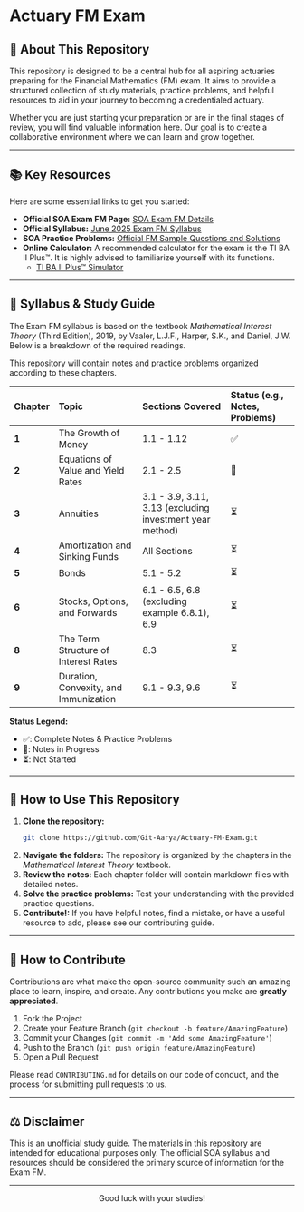 # Actuary FM Exam

## 🎯 About This Repository

This repository is designed to be a central hub for all aspiring actuaries preparing for the Financial Mathematics (FM) exam. It aims to provide a structured collection of study materials, practice problems, and helpful resources to aid in your journey to becoming a credentialed actuary.

Whether you are just starting your preparation or are in the final stages of review, you will find valuable information here. Our goal is to create a collaborative environment where we can learn and grow together.

---

## 📚 Key Resources

Here are some essential links to get you started:

* **Official SOA Exam FM Page:** [SOA Exam FM Details](https://www.soa.org/education/exam-req/edu-exam-fm-detail/)
* **Official Syllabus:** [June 2025 Exam FM Syllabus](https://www.soa.org/498de0/globalassets/assets/files/edu/2025/spring/syllabi/2025-06-exam-fm-syllabus.pdf)
* **SOA Practice Problems:** [Official FM Sample Questions and Solutions](https://www.soa.org/education/exam-req/edu-exam-fm-detail/edu-exam-fm-sample-quest/)
* **Online Calculator:** A recommended calculator for the exam is the TI BA II Plus™. It is highly advised to familiarize yourself with its functions.
    * [TI BA II Plus™ Simulator](https://www.in2013dollars.com/Financial-Calculators/BA-II-Plus-Financial-Calculator)

---

## 📖 Syllabus & Study Guide

The Exam FM syllabus is based on the textbook *Mathematical Interest Theory* (Third Edition), 2019, by Vaaler, L.J.F., Harper, S.K., and Daniel, J.W. Below is a breakdown of the required readings.

This repository will contain notes and practice problems organized according to these chapters.

| Chapter | Topic | Sections Covered | Status (e.g., Notes, Problems) |
| :--- | :--- | :--- | :--- |
| **1** | The Growth of Money | 1.1 - 1.12 | ✅ |
| **2** | Equations of Value and Yield Rates | 2.1 - 2.5 | 📝 |
| **3** | Annuities | 3.1 - 3.9, 3.11, 3.13 (excluding investment year method) | ⏳ |
| **4** | Amortization and Sinking Funds | All Sections | ⏳ |
| **5** | Bonds | 5.1 - 5.2 | ⏳ |
| **6** | Stocks, Options, and Forwards | 6.1 - 6.5, 6.8 (excluding example 6.8.1), 6.9 | ⏳ |
| **8** | The Term Structure of Interest Rates | 8.3 | ⏳ |
| **9** | Duration, Convexity, and Immunization | 9.1 - 9.3, 9.6 | ⏳ |

**Status Legend:**
* ✅: Complete Notes & Practice Problems
* 📝: Notes in Progress
* ⏳: Not Started

---

## 🚀 How to Use This Repository

1.  **Clone the repository:**
    ```bash
    git clone https://github.com/Git-Aarya/Actuary-FM-Exam.git
    ```
2.  **Navigate the folders:** The repository is organized by the chapters in the *Mathematical Interest Theory* textbook.
3.  **Review the notes:** Each chapter folder will contain markdown files with detailed notes.
4.  **Solve the practice problems:** Test your understanding with the provided practice questions.
5.  **Contribute!:** If you have helpful notes, find a mistake, or have a useful resource to add, please see our contributing guide.

---

## 🤝 How to Contribute

Contributions are what make the open-source community such an amazing place to learn, inspire, and create. Any contributions you make are **greatly appreciated**.

1.  Fork the Project
2.  Create your Feature Branch (`git checkout -b feature/AmazingFeature`)
3.  Commit your Changes (`git commit -m 'Add some AmazingFeature'`)
4.  Push to the Branch (`git push origin feature/AmazingFeature`)
5.  Open a Pull Request

Please read `CONTRIBUTING.md` for details on our code of conduct, and the process for submitting pull requests to us.

---

## ⚖️ Disclaimer

This is an unofficial study guide. The materials in this repository are intended for educational purposes only. The official SOA syllabus and resources should be considered the primary source of information for the Exam FM.

---

<p align="center">
  Good luck with your studies!
</p>
